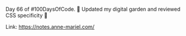Day 66 of #100DaysOfCode.  🌱 Updated my digital garden and reviewed CSS specificity 🚀

Link: 
https://notes.anne-mariel.com/
